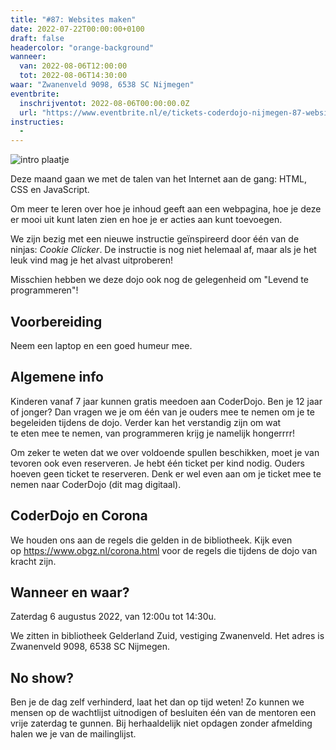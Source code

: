 ```yaml
---
title: "#87: Websites maken"
date: 2022-07-22T00:00:00+0100
draft: false
headercolor: "orange-background"
wanneer: 
  van: 2022-08-06T12:00:00
  tot: 2022-08-06T14:30:00
waar: "Zwanenveld 9098, 6538 SC Nijmegen"
eventbrite:
  inschrijventot: 2022-08-06T00:00:00.0Z
  url: "https://www.eventbrite.nl/e/tickets-coderdojo-nijmegen-87-websites-maken-389638428027"
instructies:
  - 
---
```


![intro plaatje](https://img.evbuc.com/https%3A%2F%2Fcdn.evbuc.com%2Fimages%2F323014949%2F187233351803%2F1%2Foriginal.20220722-172023?h=200&w=450&auto=format%2Ccompress&q=75&sharp=10&rect=0%2C0%2C800%2C400&s=b8345bf44c35e0bd2a5c7c7157c701a4)



Deze maand gaan we met de talen van het Internet aan de gang: HTML, CSS en JavaScript. 

<!--more-->



Om meer te leren over hoe je inhoud geeft aan een webpagina, hoe je deze er mooi uit kunt laten zien en hoe je er acties aan kunt toevoegen.

We zijn bezig met een nieuwe instructie geïnspireerd door één van de ninjas: <em>Cookie Clicker</em>. De instructie is nog niet helemaal af, maar als je het leuk vind mag je het alvast uitproberen!

Misschien hebben we deze dojo ook nog de gelegenheid om "Levend te programmeren"! <h2>Voorbereiding</h2>

Neem een laptop en een goed humeur mee.<h2>Algemene info</h2>

Kinderen vanaf 7 jaar kunnen gratis meedoen aan CoderDojo. Ben je 12 jaar of jonger? Dan vragen we je om één van je ouders mee te nemen om je te begeleiden tijdens de dojo. Verder kan het verstandig zijn om wat te eten mee te nemen, van programmeren krijg je namelijk hongerrrr!

Om zeker te weten dat we over voldoende spullen beschikken, moet je van tevoren ook even reserveren. Je hebt één ticket per kind nodig. Ouders hoeven geen ticket te reserveren. Denk er wel even aan om je ticket mee te nemen naar CoderDojo (dit mag digitaal).<h2>CoderDojo en Corona</h2>

We houden ons aan de regels die gelden in de bibliotheek. Kijk even op <a href="https://www.obgz.nl/corona.html" target="_blank" rel="nofollow noopener noreferrer">https://www.obgz.nl/corona.html</a> voor de regels die tijdens de dojo van kracht zijn.<h2>Wanneer en waar?</h2>

Zaterdag 6 augustus 2022, van 12:00u tot 14:30u. 

We zitten in bibliotheek Gelderland Zuid, vestiging Zwanenveld. Het adres is Zwanenveld 9098, 6538 SC Nijmegen.<h2>No show?</h2>

Ben je de dag zelf verhinderd, laat het dan op tijd weten! Zo kunnen we mensen op de wachtlijst uitnodigen of besluiten één van de mentoren een vrije zaterdag te gunnen. Bij herhaaldelijk niet opdagen zonder afmelding halen we je van de mailinglijst.